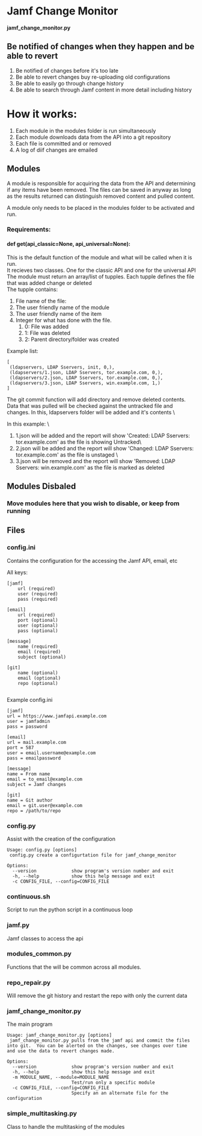 # Jamf Change Monitor
**__jamf_change_monitor.py__**

## Be notified of changes when they happen and be able to revert
1. Be notified of changes before it's too late
2. Be able to revert changes buy re-uploading old configurations
3. Be able to easily go through change history
4. Be able to search through Jamf content in more detail including history

# How it works:
1. Each module in the modules folder is run simultaneously
2. Each module downloads data from the API into a git repository
3. Each file is committed and or removed
4. A log of diif changes are emailed





## Modules
A module is responsible for acquiring the data from the API and determining if any items have been removed.  The files can be saved in anyway as long as the results returned can distinguish removed content and pulled content.

A module only needs to be placed in the modules folder to be activated and run.

### Requirements:
#### def get(api_classic=None, api_universal=None):
This is the default function of the module and what will be called when it is run. \
It recieves two classes. One for the classic API and one for the universal API 
The module must return an array/list of tupples. Each tupple defines the file that was added change or deleted \
The tupple contains:
1. File name of the file: 
2. The user friendly name of the module
3. The user friendly name of the item
4. Integer for what has done with the file.
    1. 0: File was added
    2. 1: File was deleted
    3. 2: Parent directory/folder was created
    
  Example list:
  ```
  [
   (ldapservers, LDAP Sservers, init, 0,),
   (ldapservers/1.json, LDAP Sservers, tor.example.com, 0,),
   (ldapservers/2.json, LDAP Sservers, tor.example.com, 0,),
   (ldapservers/3.json, LDAP Sservers, win.example.com, 1,)
  ]
```
The git commit function will add directory and remove deleted contents.  Data that was pulled will be checked against the untracked file and changes.
In this, ldapservers folder will be added and it's contents \

In this example: \
1. 1.json will be added and the report will show 'Created: LDAP Sservers: tor.example.com' as the file is  showing Untracked\
2. 2.json will be added and the report will show 'Changed: LDAP Sservers: tor.example.com' as the file is unstaged \
3. 3.json will be removed and the report will show 'Removed: LDAP Sservers: win.example.com' as the file is marked as deleted

## Modules Disbaled
### Move modules here that you wish to disable, or keep from running


## Files
### config.ini
Contains the configuration for the accessing the Jamf API, email, etc

All keys:
```
[jamf]
    url (required)
    user (required)
    pass (required)

[email]
    url (required)
    port (optional)
    user (optional)
    pass (optional)

[message]
    name (required)
    email (required)
    subject (optional)

[git]
    name (optional)
    email (optional)
    repo (optional)


```

Example config.ini
```
[jamf]
url = https://www.jamfapi.example.com
user = jamfadmin
pass = password

[email]
url = mail.example.com
port = 587
user = email.username@example.com
pass = emailpassword

[message]
name = From name
email = to_email@example.com
subject = Jamf changes

[git]
name = Git author
email = git.user@example.com
repo = /path/to/repo
```

### config.py
Assist with the creation of the configuration
```
Usage: config.py [options]
 config.py create a configurtation file for jamf_change_monitor

Options:
  --version             show program's version number and exit
  -h, --help            show this help message and exit
  -c CONFIG_FILE, --config=CONFIG_FILE
```

### continuous.sh
Script to run the python script in a continuous loop

### jamf.py
Jamf classes to access the api

### modules_common.py
Functions that the will be common across all modules.

### repo_repair.py
Will remove the git history and restart the repo with only the current data

### jamf_change_monitor.py
The main program
```
Usage: jamf_change_monitor.py [options]
 jamf_change_monitor.py pulls from the jamf api and commit the files into git.  You can be alerted on the changes, see changes over time and use the data to revert changes made.

Options:
  --version             show program's version number and exit
  -h, --help            show this help message and exit
  -m MODULE_NAME, --module=MODULE_NAME
                        Test/run only a specific module
  -c CONFIG_FILE, --config=CONFIG_FILE
                        Specify an an alternate file for the configuration
```

### simple_multitasking.py
Class to handle the multitasking of the modules
